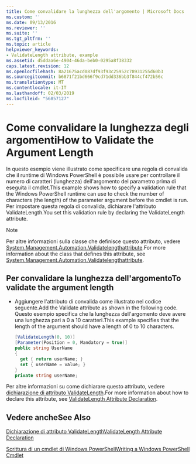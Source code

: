 ```yaml
---
title: Come convalidare la lunghezza dell'argomento | Microsoft Docs
ms.custom: ''
ms.date: 09/13/2016
ms.reviewer: ''
ms.suite: ''
ms.tgt_pltfrm: ''
ms.topic: article
helpviewer_keywords:
- ValidateLength attribute, example
ms.assetid: d5ddaa6e-4904-46da-beb0-0295a8f38332
caps.latest.revision: 12
ms.openlocfilehash: 8a21675acd087df93f93c25952c78931255d60b3
ms.sourcegitcommit: b6871f21bd666f9cd71dd336bb3f844cf472b56c
ms.translationtype: MT
ms.contentlocale: it-IT
ms.lasthandoff: 02/03/2019
ms.locfileid: "56857127"
---
```

# <a name="how-to-validate-the-argument-length"></a><span data-ttu-id="7a350-102">Come convalidare la lunghezza degli argomenti</span><span class="sxs-lookup"><span data-stu-id="7a350-102">How to Validate the Argument Length</span></span>

<span data-ttu-id="7a350-103">In questo esempio viene illustrato come specificare una regola di convalida che il runtime di Windows PowerShell è possibile usare per controllare il numero di caratteri (lunghezza) dell'argomento del parametro prima di eseguita il cmdlet.</span><span class="sxs-lookup"><span data-stu-id="7a350-103">This example shows how to specify a validation rule that the Windows PowerShell runtime can use to check the number of characters (the length) of the parameter argument before the cmdlet is run.</span></span> <span data-ttu-id="7a350-104">Per impostare questa regola di convalida, dichiarare l'attributo ValidateLength.</span><span class="sxs-lookup"><span data-stu-id="7a350-104">You set this validation rule by declaring the ValidateLength attribute.</span></span>

> [!NOTE]
> <span data-ttu-id="7a350-105">Per altre informazioni sulla classe che definisce questo attributo, vedere [System.Management.Automation.Validatelengthattribute](/dotnet/api/System.Management.Automation.ValidateLengthAttribute).</span><span class="sxs-lookup"><span data-stu-id="7a350-105">For more information about the class that defines this attribute, see [System.Management.Automation.Validatelengthattribute](/dotnet/api/System.Management.Automation.ValidateLengthAttribute).</span></span>

## <a name="to-validate-the-argument-length"></a><span data-ttu-id="7a350-106">Per convalidare la lunghezza dell'argomento</span><span class="sxs-lookup"><span data-stu-id="7a350-106">To validate the argument length</span></span>

- <span data-ttu-id="7a350-107">Aggiungere l'attributo di convalida come illustrato nel codice seguente.</span><span class="sxs-lookup"><span data-stu-id="7a350-107">Add the Validate attribute as shown in the following code.</span></span> <span data-ttu-id="7a350-108">Questo esempio specifica che la lunghezza dell'argomento deve avere una lunghezza pari a 0 a 10 caratteri.</span><span class="sxs-lookup"><span data-stu-id="7a350-108">This example specifies that the length of the argument should have a length of 0 to 10 characters.</span></span>

    ```csharp
    [ValidateLength(0, 10)]
    [Parameter(Position = 0, Mandatory = true)]
    public string UserName
    {
      get { return userName; }
      set { userName = value; }
    }
    private string userName;
    ```

<span data-ttu-id="7a350-109">Per altre informazioni su come dichiarare questo attributo, vedere [dichiarazione di attributo ValidateLength](./validatelength-attribute-declaration.md).</span><span class="sxs-lookup"><span data-stu-id="7a350-109">For more information about how to declare this attribute, see [ValidateLength Attribute Declaration](./validatelength-attribute-declaration.md).</span></span>

## <a name="see-also"></a><span data-ttu-id="7a350-110">Vedere anche</span><span class="sxs-lookup"><span data-stu-id="7a350-110">See Also</span></span>

[<span data-ttu-id="7a350-111">Dichiarazione di attributo ValidateLength</span><span class="sxs-lookup"><span data-stu-id="7a350-111">ValidateLength Attribute Declaration</span></span>](./validatelength-attribute-declaration.md)

[<span data-ttu-id="7a350-112">Scrittura di un cmdlet di Windows PowerShell</span><span class="sxs-lookup"><span data-stu-id="7a350-112">Writing a Windows PowerShell Cmdlet</span></span>](./writing-a-windows-powershell-cmdlet.md)
